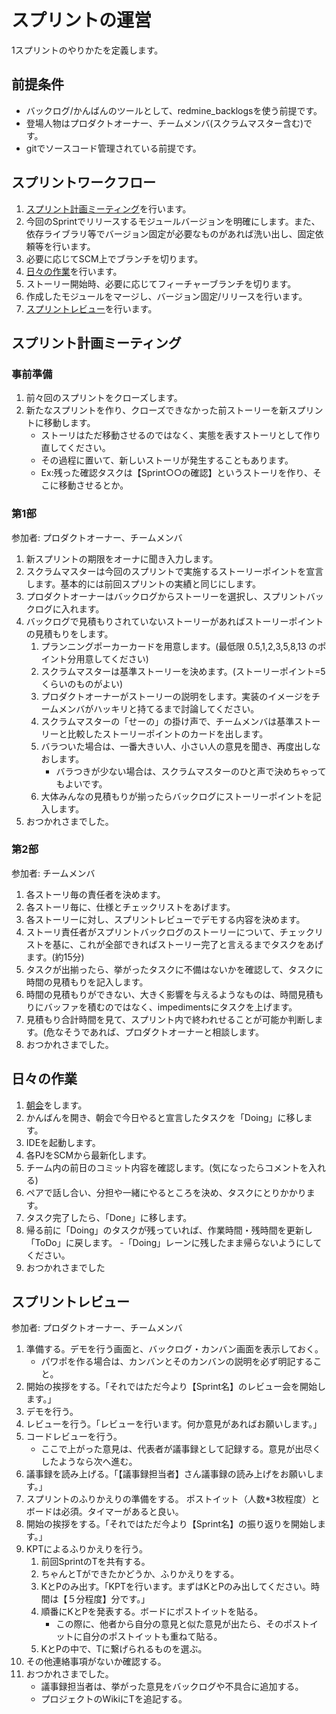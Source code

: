 # スプリントの運営

1スプリントのやりかたを定義します。

## 前提条件

- バックログ/かんばんのツールとして、redmine_backlogsを使う前提です。
- 登場人物はプロダクトオーナー、チームメンバ(スクラムマスター含む)です。
- gitでソースコード管理されている前提です。

## スプリントワークフロー

1. [スプリント計画ミーティング](#sprint-planning-meeting)を行います。
1. 今回のSprintでリリースするモジュールバージョンを明確にします。また、依存ライブラリ等でバージョン固定が必要なものがあれば洗い出し、固定依頼等を行います。
1. 必要に応じてSCM上でブランチを切ります。
1. [日々の作業](#daily-activities)を行います。
1. ストーリー開始時、必要に応じてフィーチャーブランチを切ります。
1. 作成したモジュールをマージし、バージョン固定/リリースを行います。
1. [スプリントレビュー](#sprint-review)を行います。

## <a name="sprint-plannning-meeting">スプリント計画ミーティング</a>

### 事前準備

1. 前々回のスプリントをクローズします。
1. 新たなスプリントを作り、クローズできなかった前ストーリーを新スプリントに移動します。
    - ストーリはただ移動させるのではなく、実態を表すストーリとして作り直してください。
    - その過程に置いて、新しいストーリが発生することもあります。
    - Ex:残った確認タスクは【Sprint○○の確認】というストーリを作り、そこに移動させるとか。

### 第1部

参加者: プロダクトオーナー、チームメンバ

1. 新スプリントの期限をオーナに聞き入力します。
1. スクラムマスターは今回のスプリントで実施するストーリーポイントを宣言します。基本的には前回スプリントの実績と同じにします。
1. プロダクトオーナーはバックログからストーリーを選択し、スプリントバックログに入れます。
1. バックログで見積もりされていないストーリーがあればストーリーポイントの見積もりをします。
    1. プランニングポーカーカードを用意します。(最低限 0.5,1,2,3,5,8,13 のポイント分用意してください)
    1. スクラムマスターは基準ストーリーを決めます。(ストーリーポイント=5 くらいのものがよい)
    1. プロダクトオーナーがストーリーの説明をします。実装のイメージをチームメンバがハッキリと持てるまで討論してください。
    1. スクラムマスターの「せーの」の掛け声で、チームメンバは基準ストーリーと比較したストーリーポイントのカードを出します。
    1. バラついた場合は、一番大きい人、小さい人の意見を聞き、再度出しなおします。
        - バラつきが少ない場合は、スクラムマスターのひと声で決めちゃってもよいです。
    1. 大体みんなの見積もりが揃ったらバックログにストーリーポイントを記入します。
1. おつかれさまでした。

### 第2部

参加者: チームメンバ

1. 各ストーリ毎の責任者を決めます。
1. 各ストーリ毎に、仕様とチェックリストをあげます。
1. 各ストーリーに対し、スプリントレビューでデモする内容を決めます。
1. ストーリ責任者がスプリントバックログのストーリーについて、チェックリストを基に、これが全部できればストーリー完了と言えるまでタスクをあげます。(約15分)
1. タスクが出揃ったら、挙がったタスクに不備はないかを確認して、タスクに時間の見積もりを記入します。
1. 時間の見積もりができない、大きく影響を与えるようなものは、時間見積もりにバッファを積むのではなく、impedimentsにタスクを上げます。
1. 見積もり合計時間を見て、スプリント内で終われせることが可能か判断します。(危なそうであれば、プロダクトオーナーと相談します。
1. おつかれさまでした。

## <a name="daily-activities">日々の作業</a>

1. [朝会](./daily_scrum.md)をします。
1. かんばんを開き、朝会で今日やると宣言したタスクを「Doing」に移します。
1. IDEを起動します。
1. 各PJをSCMから最新化します。
1. チーム内の前日のコミット内容を確認します。(気になったらコメントを入れる)
1. ペアで話し合い、分担や一緒にやるところを決め、タスクにとりかかります。
1. タスク完了したら、「Done」に移します。
1. 帰る前に「Doing」のタスクが残っていれば、作業時間・残時間を更新し「ToDo」に戻します。
   -「Doing」レーンに残したまま帰らないようにしてください。
1. おつかれさまでした

## <a name="sprint-review">スプリントレビュー</a>

参加者: プロダクトオーナー、チームメンバ

1. 準備する。デモを行う画面と、バックログ・カンバン画面を表示しておく。
    - パワポを作る場合は、カンバンとそのカンバンの説明を必ず明記すること。
1. 開始の挨拶をする。「それではただ今より【Sprint名】のレビュー会を開始します。」
1. デモを行う。
1. レビューを行う。「レビューを行います。何か意見があればお願いします。」
1. コードレビューを行う。
    - ここで上がった意見は、代表者が議事録として記録する。意見が出尽くしたようなら次へ進む。
1. 議事録を読み上げる。「【議事録担当者】さん議事録の読み上げをお願いします。」
1. スプリントのふりかえりの準備をする。 ポストイット（人数*3枚程度）とボードは必須。タイマーがあると良い。
1. 開始の挨拶をする。「それではただ今より【Sprint名】の振り返りを開始します。」
1. KPTによるふりかえりを行う。
    1. 前回SprintのTを共有する。
    1. ちゃんとTができたかどうか、ふりかえりをする。
    1. KとPのみ出す。「KPTを行います。まずはKとPのみ出してください。時間は【５分程度】分です。」
    1. 順番にKとPを発表する。ボードにポストイットを貼る。
        - この際に、他者から自分の意見と似た意見が出たら、そのポストイットに自分のポストイットも重ねて貼る。
    1. KとPの中で、Tに繋げられるものを選ぶ。
1. その他連絡事項がないか確認する。
1. おつかれさまでした。
    - 議事録担当者は、挙がった意見をバックログや不具合に追加する。
    - プロジェクトのWikiにTを追記する。